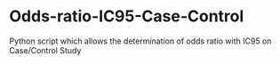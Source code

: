 # Odds-ratio-IC95-Case-Control
Python script which allows the determination of odds ratio with IC95 on Case/Control Study
